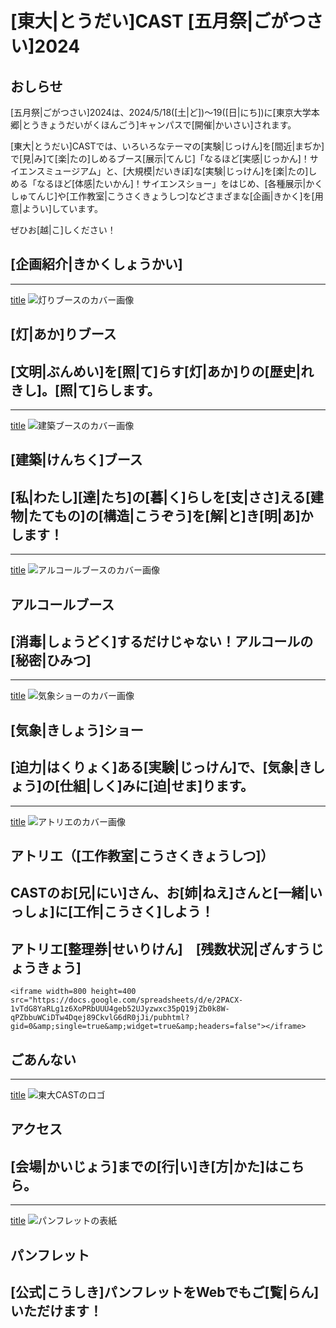 # [東大|とうだい]CAST [五月祭|ごがつさい]2024

## おしらせ

[五月祭|ごがつさい]2024は、2024/5/18([土|ど])〜19([日|にち])に[東京大学本郷|とうきょうだいがくほんごう]キャンパスで[開催|かいさい]されます。

[東大|とうだい]CASTでは、いろいろなテーマの[実験|じっけん]を[間近|まぢか]で[見|み]て[楽|たの]しめるブース[展示|てんじ]「なるほど[実感|じっかん]！サイエンスミュージアム」と、[大規模|だいきぼ]な[実験|じっけん]を[楽|たの]しめる「なるほど[体感|たいかん]！サイエンスショー」をはじめ、[各種展示|かくしゅてんじ]や[工作教室|こうさくきょうしつ]などさまざまな[企画|きかく]を[用意|ようい]しています。

ぜひお[越|こ]しください！

## [企画紹介|きかくしょうかい]

---
[title](light)
![灯りブースのカバー画像](/img/toppage/灯り_top.png)
## [灯|あか]りブース
[文明|ぶんめい]を[照|て]らす[灯|あか]りの[歴史|れきし]。[照|て]らします。
---
---
[title](architecture)
![建築ブースのカバー画像](/img/toppage/建築_top.png)
## [建築|けんちく]ブース
[私|わたし][達|たち]の[暮|く]らしを[支|ささ]える[建物|たてもの]の[構造|こうぞう]を[解|と]き[明|あ]かします！
---
---
[title](alcohol)
![アルコールブースのカバー画像](/img/toppage/アルコール_top.png)
## アルコールブース
[消毒|しょうどく]するだけじゃない！アルコールの[秘密|ひみつ]
---
---
[title](weather)
![気象ショーのカバー画像](/img/toppage/気象_top.png)
## [気象|きしょう]ショー
[迫力|はくりょく]ある[実験|じっけん]で、[気象|きしょう]の[仕組|しく]みに[迫|せま]ります。
---
---
[title](atelier)
![アトリエのカバー画像](/img/toppage/アトリエ_top.png)
## アトリエ（[工作教室|こうさくきょうしつ]）
CASTのお[兄|にい]さん、お[姉|ねえ]さんと[一緒|いっしょ]に[工作|こうさく]しよう！
---


## アトリエ[整理券|せいりけん]　[残数状況|ざんすうじょうきょう]

```
<iframe width=800 height=400 src="https://docs.google.com/spreadsheets/d/e/2PACX-1vTdG8YaRLg1z6XoPRbUUU4geb52UJyzwxc35pQ19jZb0k8W-qPZbbuWCiDTw4Dqej89CkvlG6dR0jJi/pubhtml?gid=0&amp;single=true&amp;widget=true&amp;headers=false"></iframe>
```


## ごあんない

---
[title](access)
![東大CASTのロゴ](/img/sponsors/utcast.gif)
## アクセス
[会場|かいじょう]までの[行|い]き[方|かた]はこちら。
---
---
[title](pamphlet)
![パンフレットの表紙](/img/pamphlet/pamphlet.png)
## パンフレット
[公式|こうしき]パンフレットをWebでもご[覧|らん]いただけます！
---